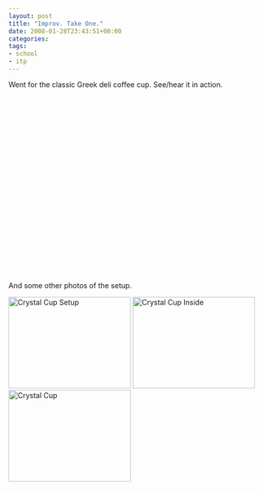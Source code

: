 ```yaml
---
layout: post
title: "Improv. Take One."
date: 2008-01-28T23:43:51+00:00
categories:
tags:
- school
- itp
---
```

Went for the classic Greek deli coffee cup. See/hear it in action.

<object width="425" height="350"> <param name="movie" value="http://www.youtube.com/v/3VTOXweMMLc"> </param> <embed src="http://www.youtube.com/v/3VTOXweMMLc" type="application/x-shockwave-flash" width="425" height="350"> </embed> </object>

And some other photos of the setup.

<a href="http://www.flickr.com/photos/69613750@N00/2227157487" title="View 'Crystal Cup Setup' on Flickr.com"><img src="http://farm3.static.flickr.com/2362/2227157487_c2a28ce30d_m.jpg" alt="Crystal Cup Setup" border="0" width="240" height="180" /></a>
<a href="http://www.flickr.com/photos/69613750@N00/2227157483" title="View 'Crystal Cup Inside' on Flickr.com"><img src="http://farm3.static.flickr.com/2212/2227157483_60cc31f58c_m.jpg" alt="Crystal Cup Inside" border="0" width="240" height="180" /></a>
<a href="http://www.flickr.com/photos/69613750@N00/2227157479" title="View 'Crystal Cup' on Flickr.com"><img src="http://farm3.static.flickr.com/2070/2227157479_5872717a1f_m.jpg" alt="Crystal Cup" border="0" width="240" height="180" /></a>
